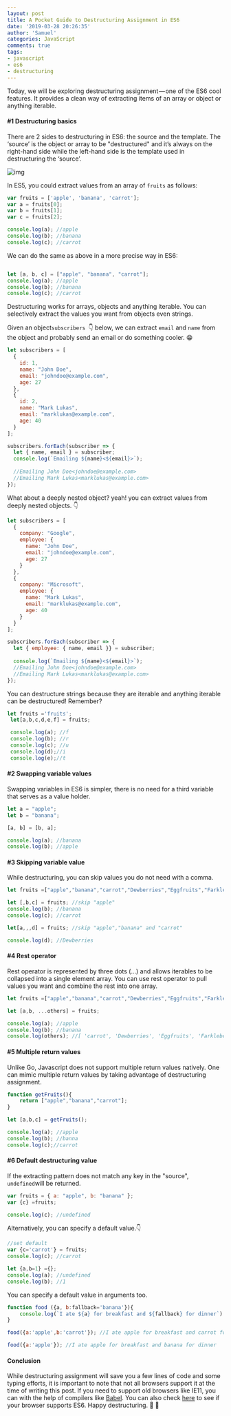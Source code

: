 ```yaml
---
layout: post
title: A Pocket Guide to Destructuring Assignment in ES6
date: '2019-03-28 20:26:35'
author: 'Samuel'
categories: JavaScript
comments: true
tags:
- javascript
- es6
- destructuring
---
```


Today, we will be exploring destructuring assignment — one of the ES6 cool features. It provides a clean way of extracting items of an array or object or anything iterable.

#### #1 Destructuring basics

There are 2 sides to destructuring in ES6: the source and the template. The ‘source’ is the object or array to be "destructured" and it’s always on the right-hand side while the left-hand side is the template used in destructuring the ‘source’.



![img](https://cdn-images-1.medium.com/max/1600/1*Yip_EbziXMV8__CO_h_ahw.png)

In ES5, you could extract values from an array of `fruits` as follows:

```js
var fruits = ['apple', 'banana', 'carrot'];
var a = fruits[0];
var b = fruits[1];
var c = fruits[2];

console.log(a); //apple
console.log(b); //banana
console.log(c); //carrot
```

We can do the same as above in a more precise way in ES6:

```js

let [a, b, c] = ["apple", "banana", "carrot"];
console.log(a); //apple
console.log(b); //banana
console.log(c); //carrot
```

Destructuring works for arrays, objects and anything iterable. You can selectively extract the values you want from objects even strings.

Given an object`subscribers `👇 below, we can extract `email` and `name` from the object and probably send an email or do something cooler. 😁

```js
let subscribers = [
  {
    id: 1,
    name: "John Doe",
    email: "johndoe@example.com",
    age: 27
  },
  {
    id: 2,
    name: "Mark Lukas",
    email: "marklukas@example.com",
    age: 40
  }
];

subscribers.forEach(subscriber => {
  let { name, email } = subscriber;
  console.log(`Emailing ${name}<${email}>`);
  
  //Emailing John Doe<johndoe@example.com>
  //Emailing Mark Lukas<marklukas@example.com>
});

```

What about a deeply nested object? yeah! you can extract values from deeply nested objects. 👇

```js
let subscribers = [
  {
    company: "Google",
    employee: {
      name: "John Doe",
      email: "johndoe@example.com",
      age: 27
    }
  },
  {
    company: "Microsoft",
    employee: {
      name: "Mark Lukas",
      email: "marklukas@example.com",
      age: 40
    }
  }
];

subscribers.forEach(subscriber => {
  let { employee: { name, email }} = subscriber;
  
  console.log(`Emailing ${name}<${email}>`);
  //Emailing John Doe<johndoe@example.com>
  //Emailing Mark Lukas<marklukas@example.com>
});

```

You can destructure strings because they are iterable and anything iterable can be destructured! Remember?

```js
let fruits ='fruits';
 let[a,b,c,d,e,f] = fruits;

 console.log(a); //f
 console.log(b); //r
 console.log(c); //u
 console.log(d);//i
 console.log(e);//t
```

#### #2 Swapping variable values

Swapping variables in ES6 is simpler, there is no need for a third variable that serves as a value holder.

```js
let a = "apple";
let b = "banana";

[a, b] = [b, a];

console.log(a); //banana
console.log(b); //apple

```

#### #3 Skipping variable value

While destructuring, you can skip values you do not need with a comma.

```js
let fruits =["apple","banana","carrot","Dewberries","Eggfruits","Farkleberry"];

let [,b,c] = fruits; //skip "apple"
console.log(b); //banana
console.log(c); //carrot

let[a,,,d] = fruits; //skip "apple","banana" and "carrot"

console.log(d); //Dewberries
```

#### #4 Rest operator

Rest operator is represented by three dots (…) and allows iterables to be collapsed into a single element array. You can use rest operator to pull values you want and combine the rest into one array.

```js
let fruits =["apple","banana","carrot","Dewberries","Eggfruits","Farkleberry"];

let [a,b, ...others] = fruits;

console.log(a); //apple
console.log(b); //banana 
console.log(others); //[ 'carrot', 'Dewberries', 'Eggfruits', 'Farkleberry'
```

#### #5 Multiple return values

Unlike Go, Javascript does not support multiple return values natively. One can mimic multiple return values by taking advantage of destructuring assignment.

```js
function getFruits(){
    return ["apple","banana","carrot"];
}

let [a,b,c] = getFruits();

console.log(a); //apple
console.log(b); //banna
console.log(c);//carrot
```

#### #6 Default destructuring value

If the extracting pattern does not match any key in the "source", `undefined`will be returned.

```js
var fruits = { a: "apple", b: "banana" };
var {c} =fruits;

console.log(c); //undefined
```

Alternatively, you can specify a default value.👇

```js
//set default
var {c='carrot'} = fruits;
console.log(c); //carrot

let {a,b=1} ={};
console.log(a); //undefined
console.log(b); //1
```

You can specify a default value in arguments too.

```js
function food ({a, b:fallback='banana'}){
    console.log(`I ate ${a} for breakfast and ${fallback} for dinner`)
}

food({a:'apple',b:'carrot'}); //I ate apple for breakfast and carrot for dinner

food({a:'apple'}); //I ate apple for breakfast and banana for dinner
```

#### Conclusion

While destructuring assignment will save you a few lines of code and some typing efforts, it is important to note that not all browsers support it at the time of writing this post. If you need to support old browsers like IE11, you can with the help of compilers like [Babel](https://babeljs.io/). You can also check [here](http://kangax.github.io/compat-table/es6/) to see if your browser supports ES6. Happy destructuring. 🎉 🎉